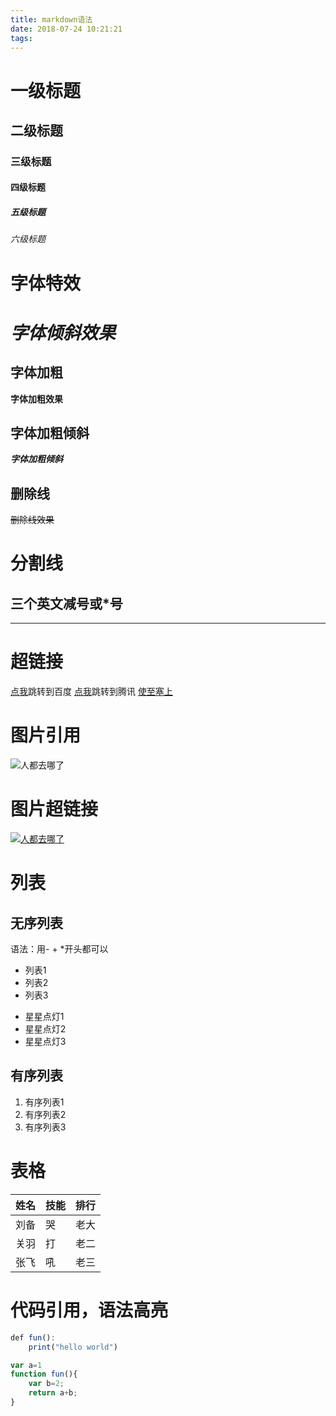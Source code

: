 ```yaml
---
title: markdown语法
date: 2018-07-24 10:21:21
tags:
---
```

# 一级标题
## 二级标题
### 三级标题
#### 四级标题
##### 五级标题
###### 六级标题
# 字体特效
# *字体倾斜效果*
 ## 字体加粗
  **字体加粗效果**
## 字体加粗倾斜
***字体加粗倾斜***
## 删除线
~~删除线效果~~
# 分割线
三个英文减号或*号
---
***

# 超链接
[点我](http://www.baidu.com)跳转到百度
[点我](http：www.baidu.com)跳转到腾讯
[使至塞上](http://localhost:4000/2018/07/24/%E4%BD%BF%E8%87%B3%E5%A1%9E%E4%B8%8A/)
# 图片引用
![人都去哪了](http://a.hiphotos.baidu.com/image/pic/item/7af40ad162d9f2d397234aefa2ec8a136327cc84.jpg)
# 图片超链接
[![人都去哪了](http://a.hiphotos.baidu.com/image/pic/item/37d3d539b6003af3ca5988553e2ac65c1038b620.jpg)](http://www.baidu.com)
# 列表
## 无序列表
语法：用- + *开头都可以
- 列表1
- 列表2
- 列表3
* 星星点灯1
* 星星点灯2
* 星星点灯3
## 有序列表
1. 有序列表1
2. 有序列表2
3. 有序列表3
# 表格

姓名|技能|排行
-|-|-
刘备|哭|老大
关羽|打|老二
张飞|吼|老三

# 代码引用，语法高亮
``` javascript
def fun():
    print("hello world")
```
``` javascript
var a=1
function fun(){
    var b=2;
    return a+b;
}
```
